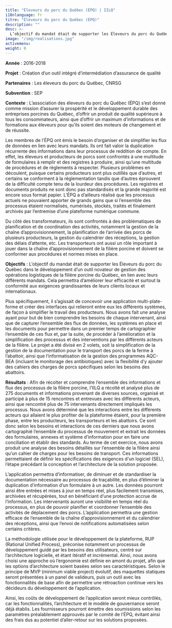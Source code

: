 ```yaml
---
title: "Éleveurs du porc du Québec (ÉPQ) | IILQ"
i18nlanguage: fr
titre: "Éleveurs du porc du Québec (ÉPQ)"
description: ""
desc: >-
  L’objectif du mandat était de supporter les Éleveurs du porc du Québec dans le développement d’un outil novateur de gestion des opérations logistiques de la filière porcine du Québec, en lien avec leurs différents mandats. Cela permettra d’améliorer leur efficacité et surtout la conformité aux exigences grandissantes de leurs clients locaux et internationaux.
image: "/img/realisations.jpg"
activemenu:
weight: 0
---
```


**Année** : 2016-2018

**Projet** : Création d’un outil intégré d’intermédiation d’assurance de qualité

**Partenaires** : Les éleveurs du porc du Québec, CNRSG

**Subvention** : SEP

**Contexte** : L’association des éleveurs du porc du Québec (ÉPQ) s’est donné comme mission d’assurer la prospérité et le développement durable des entreprises porcines du Québec, d’offrir un produit de qualité supérieure à tous les consommateurs, ainsi que d’offrir un maximum d’informations et de formations aux éleveurs pour qu’ils soient des moteurs de changement et de réussite.

Les membres de l’ÉPQ ont émis le besoin d’organiser et de simplifier les flux de données en lien avec leurs mandats. Ils ont fait valoir la duplication récurrente des informations dans leur processus de reddition de compte.  En effet, les éleveurs et producteurs de porcs sont confrontés à une multitude de formulaires à remplir et des registres à produire, ainsi qu’une multitude de procédures et de règlements à respecter. Plusieurs problèmes en découlent, puisque certains producteurs sont plus outillés que d’autres, et certains se conforment à la réglementation tandis que d’autres éprouvent de la difficulté compte tenu de la lourdeur des procédures. Les registres et documents produits ne sont donc pas standardisés et la grande majorité est encore sous format papier. L’ÉPQ a d’ailleurs réalisé que les processus actuels ne pouvaient apporter de grands gains que si l’ensemble des processus étaient normalisés, numérisés, stockés, traités et finalement archivés par l’entremise d’une plateforme numérique commune. 

Du côté des transformateurs, ils sont confrontés à des problématiques de planification et de coordination des activités, notamment la gestion de la chaîne d’approvisionnement, la planification de l’arrivée des porcs de plusieurs producteurs, la gestion du calendrier des réceptions, la gestion des délais d’attente, etc. Les transporteurs ont aussi un rôle important à jouer dans la chaîne d’approvisionnement de la filière porcine et doivent se conformer aux procédures et normes mises en place.

**Objectifs** : L’objectif du mandat était de supporter les Éleveurs du porc du Québec dans le développement d’un outil novateur de gestion des opérations logistiques de la filière porcine du Québec, en lien avec leurs différents mandats. Cela permettra d’améliorer leur efficacité et surtout la conformité aux exigences grandissantes de leurs clients locaux et internationaux.

Plus spécifiquement, il s’agissait de concevoir une application multi-plate-forme et créer des interfaces qui relieront entre eux les différents systèmes, de façon à simplifier le travail des producteurs. Nous avons fait une analyse ayant pour but de bien comprendre les besoins de chaque intervenant, ainsi que de capturer l’ensemble des flux de données, les systèmes en place et les documents pour permettre dans un premier temps de cartographier l’ensemble de ces flux et, par la suite, de procéder à l’amélioration et la simplification des processus et des interventions par les différents acteurs de la filière. Le projet a été divisé en 2 volets, soit la simplification de la gestion de la documentation pour le transport des porcs de la ferme à l’abattoir, ainsi que l’informatisation de la gestion des programmes AQC-BEA (incluant le monitorage des antibiotiques) avec la flexibilité d’y ajouter des cahiers des charges de porcs spécifiques selon les besoins des abattoirs.

**Résultats** : Afin de récolter et comprendre l’ensemble des informations et flux des processus de la filière porcine, l’IILQ a récolté et analysé plus de 275 documents et informations provenant de diverses sources, organisé et participé à plus de 15 rencontres et entrevues avec les différents acteurs, ainsi que rencontré plus de 75 intervenants directement impliqués les processus. Nous avons déterminé que les interactions entre les différents acteurs qui allaient le plus profiter de la plateforme étaient, pour la première phase, entre les producteurs, les transporteurs et les abattoirs. Ce sont donc selon les besoins et interactions de ces derniers que nous avons cartographié l’ensemble du processus de mouvement et extrait les données des formulaires, annexes et système d’information pour en faire une conciliation et établir des standards. Au terme de cet exercice, nous avons produit une analyse des besoins détaillés sur l’ensemble de la filière ainsi qu’un cahier de charges pour les besoins de transport. Ces informations permettaient de définir les spécifications des exigences d'un logiciel (SEL), l’étape précédant la conception et l’architecture de la solution proposée.

L’application permettra d’informatiser, de diminuer et de standardiser la documentation nécessaire au processus de traçabilité, en plus d’éliminer la duplication d’information d’un formulaire à un autre. Les données pourront ainsi être entrées et mises à jour en temps réel, plus facilement transmises, archivées et récupérées, tout en bénéficiant d’une protection accrue de l’information. Les intervenants auront une visibilité en temps réel du processus, en plus de pouvoir planifier et coordonner l’ensemble des activités de déplacement des porcs. L’application permettra une gestion efficace de l’ensemble de la chaîne d’approvisionnement et du calendrier des réceptions, ainsi que l’envoi de notifications automatisées selon certains critères.  

La méthodologie utilisée pour le développement de la plateforme, RUP (Rational Unified Process), préconise notamment un processus de développement guidé par les besoins des utilisateurs, centré sur l’architecture logicielle, et étant itératif et incrémental. Ainsi, nous avons choisi une approche où l’ergonomie est définie en amont du projet, afin que les options d’architecture soient basées selon ses caractéristiques.  Selon le principe de MVP (minimum viable project) évolutif, des maquettes statiques seront présentées à un panel de valideurs, puis un outil avec les fonctionnalités de base afin de permettre une rétroaction continue vers les décideurs du développement de l’application. 

Ainsi, les coûts de développement de l’application seront mieux contrôlés, car les fonctionnalités, l’architecture et le modèle de gouvernance seront déjà établis. Les fournisseurs pourront émettre des soumissions selon les paramètres préalablement approuvés par le comité de l’ÉPQ, évitant ainsi des frais dus au potentiel d’aller-retour sur les solutions proposées.
